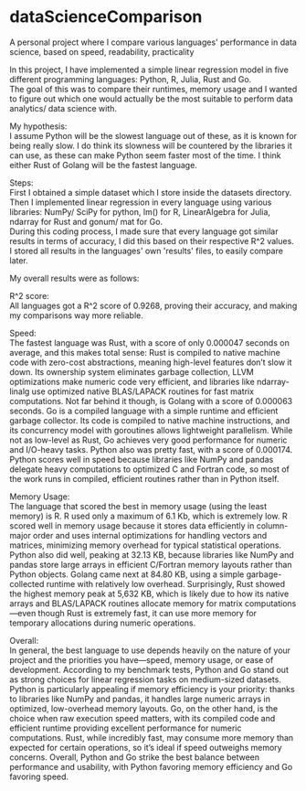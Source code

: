 # dataScienceComparison
A personal project where I compare various languages' performance in data science, based on speed, readability, practicality

In this project, I have implemented a simple linear regression model in five different programming languages: Python, R, Julia, Rust and Go.  
The goal of this was to compare their runtimes, memory usage and I wanted to figure out which one would actually be the most suitable to perform data analytics/ data science with.  

My hypothesis:  
I assume Python will be the slowest language out of these, as it is known for being really slow. I do think its slowness will be countered by the libraries it can use, as these can make Python seem faster most of the time. I think either Rust of Golang will be the fastest language.

Steps:  
First I obtained a simple dataset which I store inside the datasets directory.  
Then I implemented linear regression in every language using various libraries: NumPy/ SciPy for python, lm() for R, LinearAlgebra for Julia, ndarray for Rust and gonum/ mat for Go.  
During this coding process, I made sure that every language got similar results in terms of accuracy, I did this based on their respective R^2 values.  
I stored all results in the languages' own 'results' files, to easily compare later.  

My overall results were as follows: 

R^2 score:  
All languages got a R^2 score of 0.9268, proving their accuracy, and making my comparisons way more reliable.  

Speed:  
The fastest language was Rust, with a score of only 0.000047 seconds on average, and this makes total sense: Rust is compiled to native machine code with zero-cost abstractions, meaning high-level features don’t slow it down. Its ownership system eliminates garbage collection, LLVM optimizations make numeric code very efficient, and libraries like ndarray-linalg use optimized native BLAS/LAPACK routines for fast matrix computations. Not far behind it though, is Golang with a score of 0.000063 seconds. Go is a compiled language with a simple runtime and efficient garbage collector. Its code is compiled to native machine instructions, and its concurrency model with goroutines allows lightweight parallelism. While not as low-level as Rust, Go achieves very good performance for numeric and I/O-heavy tasks. Python also was pretty fast, with a score of 0.000174. Python scores well in speed because libraries like NumPy and pandas delegate heavy computations to optimized C and Fortran code, so most of the work runs in compiled, efficient routines rather than in Python itself.

Memory Usage:  
The language that scored the best in memory usage (using the least memory) is R. R used only a maximum of 6.1 Kb, which is extremely low. R scored well in memory usage because it stores data efficiently in column-major order and uses internal optimizations for handling vectors and matrices, minimizing memory overhead for typical statistical operations. Python also did well, peaking at 32.13 KB, because libraries like NumPy and pandas store large arrays in efficient C/Fortran memory layouts rather than Python objects. Golang came next at 84.80 KB, using a simple garbage-collected runtime with relatively low overhead. Surprisingly, Rust showed the highest memory peak at 5,632 KB, which is likely due to how its native arrays and BLAS/LAPACK routines allocate memory for matrix computations—even though Rust is extremely fast, it can use more memory for temporary allocations during numeric operations.

Overall:  
In general, the best language to use depends heavily on the nature of your project and the priorities you have—speed, memory usage, or ease of development. According to my benchmark tests, Python and Go stand out as strong choices for linear regression tasks on medium-sized datasets. Python is particularly appealing if memory efficiency is your priority: thanks to libraries like NumPy and pandas, it handles large numeric arrays in optimized, low-overhead memory layouts. Go, on the other hand, is the choice when raw execution speed matters, with its compiled code and efficient runtime providing excellent performance for numeric computations. Rust, while incredibly fast, may consume more memory than expected for certain operations, so it’s ideal if speed outweighs memory concerns. Overall, Python and Go strike the best balance between performance and usability, with Python favoring memory efficiency and Go favoring speed.
